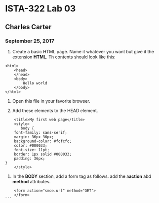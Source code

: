 # ISTA-322 Lab 03

## Charles Carter

### September 25, 2017

1. Create a basic HTML page. Name it whatever you want but give it the extension **HTML**. Th contents should look like this:

```
<html>
    <head>
    </head>
    <body>
        Hello world
    </body>
</html>
```

1. Open this file in your favorite browser.

1. Add these elements to the HEAD element.

```
    <title>My first web page</title>
    <style>
       body {            
    font-family: sans-serif;
    margin: 36px 36px;
    background-color: #fcfcfc;
    color: #000033;
    font-size: 11pt;
    border: 1px solid #000033;
    padding: 36px;
}
    </style>
```

1. In the **BODY** section, add a form tag as follows. add the a**action** abd **method** attributes.

````
    <form action="smoe.url" method="GET">
    </form>
```
